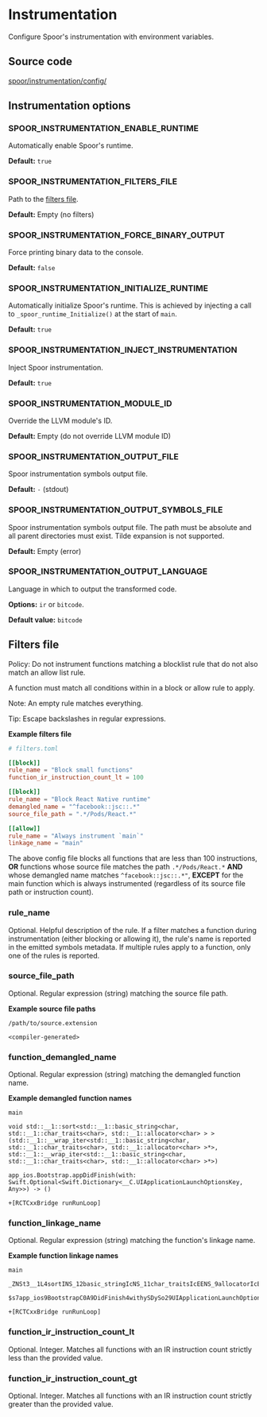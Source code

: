 # Instrumentation

Configure Spoor's instrumentation with environment variables.

## Source code

[spoor/instrumentation/config/][spoor-instrumentation-config]

## Instrumentation options

### SPOOR_INSTRUMENTATION_ENABLE_RUNTIME
Automatically enable Spoor's runtime.

**Default:** `true`

### SPOOR_INSTRUMENTATION_FILTERS_FILE
Path to the [filters file](#filters-file).

**Default:** Empty (no filters)

### SPOOR_INSTRUMENTATION_FORCE_BINARY_OUTPUT
Force printing binary data to the console.

**Default:** `false`

### SPOOR_INSTRUMENTATION_INITIALIZE_RUNTIME
Automatically initialize Spoor's runtime. This is achieved by injecting a call
to `_spoor_runtime_Initialize()` at the start of `main`.

**Default:** `true`

### SPOOR_INSTRUMENTATION_INJECT_INSTRUMENTATION
Inject Spoor instrumentation.

**Default:** `true`

### SPOOR_INSTRUMENTATION_MODULE_ID
Override the LLVM module's ID.

**Default:** Empty (do not override LLVM module ID)

### SPOOR_INSTRUMENTATION_OUTPUT_FILE
Spoor instrumentation symbols output file.

**Default:** `-` (stdout)

### SPOOR_INSTRUMENTATION_OUTPUT_SYMBOLS_FILE
Spoor instrumentation symbols output file. The path must be absolute and all
parent directories must exist. Tilde expansion is not supported.

**Default:** Empty (error)

### SPOOR_INSTRUMENTATION_OUTPUT_LANGUAGE
Language in which to output the transformed code.

**Options:** `ir` or `bitcode`.

**Default value:** `bitcode`

## Filters file

Policy: Do not instrument functions matching a blocklist rule that do not also
match an allow list rule.

A function must match all conditions within in a block or allow rule to apply.

Note: An empty rule matches everything.

Tip: Escape backslashes in regular expressions.

**Example filters file**

```toml
# filters.toml

[[block]]
rule_name = "Block small functions"
function_ir_instruction_count_lt = 100

[[block]]
rule_name = "Block React Native runtime"
demangled_name = "^facebook::jsc::.*"
source_file_path = ".*/Pods/React.*"

[[allow]]
rule_name = "Always instrument `main`"
linkage_name = "main"
```

The above config file blocks all functions that are less than 100 instructions,
**OR** functions whose source file matches the path `.*/Pods/React.*` **AND**
whose demangled name matches `^facebook::jsc::.*"`, **EXCEPT** for the main
function which is always instrumented (regardless of its source file path or
instruction count).

### rule_name
Optional. Helpful description of the rule. If a filter matches a function during
instrumentation (either blocking or allowing it), the rule's name is reported in
the emitted symbols metadata. If multiple rules apply to a function, only one of
the rules is reported.

### source_file_path
Optional. Regular expression (string) matching the source file path.

**Example source file paths**

```
/path/to/source.extension
```

```
<compiler-generated>
```

### function_demangled_name
Optional. Regular expression (string) matching the demangled function name.

**Example demangled function names**

```
main
```

```
void std::__1::sort<std::__1::basic_string<char, std::__1::char_traits<char>, std::__1::allocator<char> > >(std::__1::__wrap_iter<std::__1::basic_string<char, std::__1::char_traits<char>, std::__1::allocator<char> >*>, std::__1::__wrap_iter<std::__1::basic_string<char, std::__1::char_traits<char>, std::__1::allocator<char> >*>)
```

```
app_ios.Bootstrap.appDidFinish(with: Swift.Optional<Swift.Dictionary<__C.UIApplicationLaunchOptionsKey, Any>>) -> ()
```

```
+[RCTCxxBridge runRunLoop]
```

### function_linkage_name
Optional. Regular expression (string) matching the function's linkage name.

**Example function linkage names**

```
main
```
```
_ZNSt3__1L4sortINS_12basic_stringIcNS_11char_traitsIcEENS_9allocatorIcEEEEEEvNS_11__wrap_iterIPT_EESA_
```
```
$s7app_ios9BootstrapC0A9DidFinish4withySDySo29UIApplicationLaunchOptionsKeyaypGSg_tF
```
```
+[RCTCxxBridge runRunLoop]
```

### function_ir_instruction_count_lt
Optional. Integer. Matches all functions with an IR instruction count strictly
less than the provided value.

### function_ir_instruction_count_gt
Optional. Integer. Matches all functions with an IR instruction count strictly
greater than the provided value.

[spoor-instrumentation-config]: https://github.com/microsoft/spoor/tree/master/spoor/instrumentation/config
